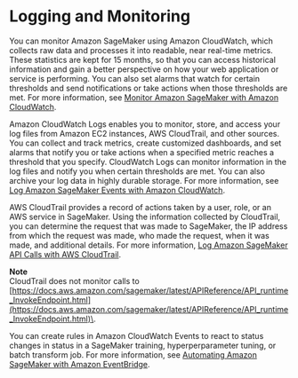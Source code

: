# Logging and Monitoring<a name="sagemaker-incident-response"></a>

You can monitor Amazon SageMaker using Amazon CloudWatch, which collects raw data and processes it into readable, near real\-time metrics\. These statistics are kept for 15 months, so that you can access historical information and gain a better perspective on how your web application or service is performing\. You can also set alarms that watch for certain thresholds and send notifications or take actions when those thresholds are met\. For more information, see [Monitor Amazon SageMaker with Amazon CloudWatch](monitoring-cloudwatch.md)\.

Amazon CloudWatch Logs enables you to monitor, store, and access your log files from Amazon EC2 instances, AWS CloudTrail, and other sources\. You can collect and track metrics, create customized dashboards, and set alarms that notify you or take actions when a specified metric reaches a threshold that you specify\. CloudWatch Logs can monitor information in the log files and notify you when certain thresholds are met\. You can also archive your log data in highly durable storage\. For more information, see [Log Amazon SageMaker Events with Amazon CloudWatch](logging-cloudwatch.md)\.

AWS CloudTrail provides a record of actions taken by a user, role, or an AWS service in SageMaker\. Using the information collected by CloudTrail, you can determine the request that was made to SageMaker, the IP address from which the request was made, who made the request, when it was made, and additional details\. For more information, [Log Amazon SageMaker API Calls with AWS CloudTrail](logging-using-cloudtrail.md)\.

**Note**  
CloudTrail does not monitor calls to [https://docs.aws.amazon.com/sagemaker/latest/APIReference/API_runtime_InvokeEndpoint.html](https://docs.aws.amazon.com/sagemaker/latest/APIReference/API_runtime_InvokeEndpoint.html)\.

You can create rules in Amazon CloudWatch Events to react to status changes in status in a SageMaker training, hyperperparameter tuning, or batch transform job\. For more information, see [Automating Amazon SageMaker with Amazon EventBridge](automating-sagemaker-with-eventbridge.md)\.